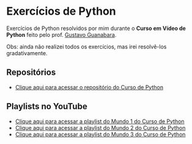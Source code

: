 # Exercícios de Python
Exercícios de Python resolvidos por mim durante o **Curso em Vídeo de Python** feito pelo prof. [Gustavo Guanabara](https://github.com/gustavoguanabara).

Obs: ainda não realizei todos os exercícios, mas irei resolvê-los gradativamente. 

## Repositórios
* [Clique aqui para acessar o repositório do Curso de Python](https://github.com/cursoemvideo/cursoemvideo-python)

## Playlists no YouTube
* [Clique aqui para acessar a playlist do Mundo 1 do Curso de Python](https://www.youtube.com/playlist?list=PLHz_AreHm4dlKP6QQCekuIPky1CiwmdI6)
* [Clique aqui para acessar a playlist do Mundo 2 do Curso de Python](https://www.youtube.com/playlist?list=PLHz_AreHm4dk_nZHmxxf_J0WRAqy5Czye)
* [Clique aqui para acessar a playlist do Mundo 3 do Curso de Python](https://www.youtube.com/playlist?list=PLHz_AreHm4dksnH2jVTIVNviIMBVYyFnH)